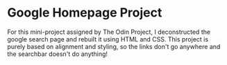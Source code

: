 # Google Homepage Project

For this mini-project assigned by The Odin Project, I deconstructed the google search page and rebuilt it using HTML and CSS. This project is purely based on alignment and styling, so the links don't go anywhere and the searchbar doesn't do anything!
